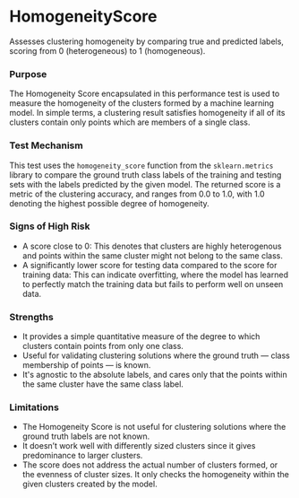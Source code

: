 # HomogeneityScore

Assesses clustering homogeneity by comparing true and predicted labels, scoring from 0 (heterogeneous) to 1
(homogeneous).

### Purpose

The Homogeneity Score encapsulated in this performance test is used to measure the homogeneity of the clusters
formed by a machine learning model. In simple terms, a clustering result satisfies homogeneity if all of its
clusters contain only points which are members of a single class.

### Test Mechanism

This test uses the `homogeneity_score` function from the `sklearn.metrics` library to compare the ground truth
class labels of the training and testing sets with the labels predicted by the given model. The returned score is a
metric of the clustering accuracy, and ranges from 0.0 to 1.0, with 1.0 denoting the highest possible degree of
homogeneity.

### Signs of High Risk

- A score close to 0: This denotes that clusters are highly heterogenous and points within the same cluster might
not belong to the same class.
- A significantly lower score for testing data compared to the score for training data: This can indicate
overfitting, where the model has learned to perfectly match the training data but fails to perform well on unseen
data.

### Strengths

- It provides a simple quantitative measure of the degree to which clusters contain points from only one class.
- Useful for validating clustering solutions where the ground truth — class membership of points — is known.
- It's agnostic to the absolute labels, and cares only that the points within the same cluster have the same class
label.

### Limitations

- The Homogeneity Score is not useful for clustering solutions where the ground truth labels are not known.
- It doesn’t work well with differently sized clusters since it gives predominance to larger clusters.
- The score does not address the actual number of clusters formed, or the evenness of cluster sizes. It only checks
the homogeneity within the given clusters created by the model.